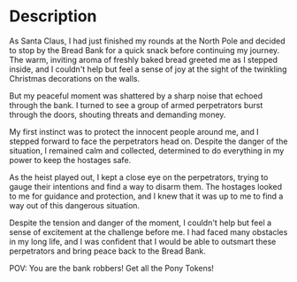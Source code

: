 # Description

As Santa Claus, I had just finished my rounds at the North Pole and decided to stop by the Bread Bank for a quick snack before continuing my journey. The warm, inviting aroma of freshly baked bread greeted me as I stepped inside, and I couldn't help but feel a sense of joy at the sight of the twinkling Christmas decorations on the walls.

But my peaceful moment was shattered by a sharp noise that echoed through the bank. I turned to see a group of armed perpetrators burst through the doors, shouting threats and demanding money.

My first instinct was to protect the innocent people around me, and I stepped forward to face the perpetrators head on. Despite the danger of the situation, I remained calm and collected, determined to do everything in my power to keep the hostages safe.

As the heist played out, I kept a close eye on the perpetrators, trying to gauge their intentions and find a way to disarm them. The hostages looked to me for guidance and protection, and I knew that it was up to me to find a way out of this dangerous situation.

Despite the tension and danger of the moment, I couldn't help but feel a sense of excitement at the challenge before me. I had faced many obstacles in my long life, and I was confident that I would be able to outsmart these perpetrators and bring peace back to the Bread Bank.

POV: You are the bank robbers! Get all the Pony Tokens!